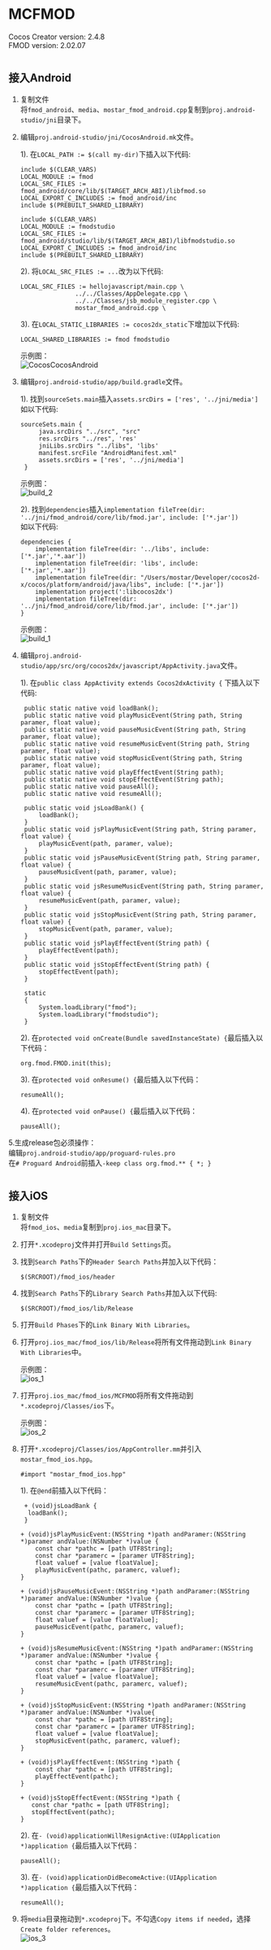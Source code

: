 # MCFMOD
Cocos Creator version: 2.4.8 \
FMOD version: 2.02.07

#
## 接入Android
1. 复制文件\
将`fmod_android`、`media`、`mostar_fmod_android.cpp`复制到`proj.android-studio/jni`目录下。
2. 编辑`proj.android-studio/jni/CocosAndroid.mk`文件。

   1). 在`LOCAL_PATH := $(call my-dir)`下插入以下代码:

    ```
    include $(CLEAR_VARS)
    LOCAL_MODULE := fmod
    LOCAL_SRC_FILES := fmod_android/core/lib/$(TARGET_ARCH_ABI)/libfmod.so
    LOCAL_EXPORT_C_INCLUDES := fmod_android/inc
    include $(PREBUILT_SHARED_LIBRARY)

    include $(CLEAR_VARS)
    LOCAL_MODULE := fmodstudio
    LOCAL_SRC_FILES := fmod_android/studio/lib/$(TARGET_ARCH_ABI)/libfmodstudio.so
    LOCAL_EXPORT_C_INCLUDES := fmod_android/inc
    include $(PREBUILT_SHARED_LIBRARY)
    ```

   2). 将`LOCAL_SRC_FILES := ...`改为以下代码:

    ```
    LOCAL_SRC_FILES := hellojavascript/main.cpp \
				   ../../Classes/AppDelegate.cpp \
				   ../../Classes/jsb_module_register.cpp \
				   mostar_fmod_android.cpp \
    ```

    3). 在`LOCAL_STATIC_LIBRARIES := cocos2dx_static`下增加以下代码:
    ```
    LOCAL_SHARED_LIBRARIES := fmod fmodstudio
    ```
    示例图：\
    ![CocosCocosAndroid](https://raw.githubusercontent.com/MostarChow/MCFMOD/main/README/CocosAndroid.png)


3. 编辑`proj.android-studio/app/build.gradle`文件。

   1). 找到`sourceSets.main`插入`assets.srcDirs = ['res', '../jni/media']`\
   如以下代码:

   ```
   sourceSets.main {
        java.srcDirs "../src", "src"
        res.srcDirs "../res", 'res'
        jniLibs.srcDirs "../libs", 'libs'
        manifest.srcFile "AndroidManifest.xml"
        assets.srcDirs = ['res', '../jni/media']
    }
   ```
   示例图：\
   ![build_2](https://raw.githubusercontent.com/MostarChow/MCFMOD/main/README/build_2.png)
   

    2). 找到`dependencies`插入`implementation fileTree(dir: '../jni/fmod_android/core/lib/fmod.jar', include: ['*.jar'])`\
    如以下代码:
    ```
    dependencies {
        implementation fileTree(dir: '../libs', include: ['*.jar','*.aar'])
        implementation fileTree(dir: 'libs', include: ['*.jar','*.aar'])
        implementation fileTree(dir: "/Users/mostar/Developer/cocos2d-x/cocos/platform/android/java/libs", include: ['*.jar'])
        implementation project(':libcocos2dx')
        implementation fileTree(dir: '../jni/fmod_android/core/lib/fmod.jar', include: ['*.jar'])
    }
    ```
    示例图：\
   ![build_1](https://raw.githubusercontent.com/MostarChow/MCFMOD/main/README/build_1.png)

4. 编辑`proj.android-studio/app/src/org/cocos2dx/javascript/AppActivity.java`文件。

   1). 在`public class AppActivity extends Cocos2dxActivity {` 下插入以下代码:
   
   ```
    public static native void loadBank();
    public static native void playMusicEvent(String path, String paramer, float value);
    public static native void pauseMusicEvent(String path, String paramer, float value);
    public static native void resumeMusicEvent(String path, String paramer, float value);
    public static native void stopMusicEvent(String path, String paramer, float value);
    public static native void playEffectEvent(String path);
    public static native void stopEffectEvent(String path);
    public static native void pauseAll();
    public static native void resumeAll();

    public static void jsLoadBank() {
        loadBank();
    }
    public static void jsPlayMusicEvent(String path, String paramer, float value) {
        playMusicEvent(path, paramer, value);
    }
    public static void jsPauseMusicEvent(String path, String paramer, float value) {
        pauseMusicEvent(path, paramer, value);
    }
    public static void jsResumeMusicEvent(String path, String paramer, float value) {
        resumeMusicEvent(path, paramer, value);
    }
    public static void jsStopMusicEvent(String path, String paramer, float value) {
        stopMusicEvent(path, paramer, value);
    }
    public static void jsPlayEffectEvent(String path) {
        playEffectEvent(path);
    }
    public static void jsStopEffectEvent(String path) {
        stopEffectEvent(path);
    }
   
    static
    {
        System.loadLibrary("fmod");
        System.loadLibrary("fmodstudio");
    }
   ```
   
   2). 在`protected void onCreate(Bundle savedInstanceState) {`最后插入以下代码：
   ```
   org.fmod.FMOD.init(this);
   ```
   3). 在`protected void onResume() {`最后插入以下代码：
   ```
   resumeAll();
   ```
   4). 在`protected void onPause() {`最后插入以下代码：
   ```
   pauseAll();
   ```

5.生成release包必须操作：\
      编辑`proj.android-studio/app/proguard-rules.pro`\
      在`# Proguard Android`前插入`-keep class org.fmod.** { *; }`

#
## 接入iOS
1. 复制文件\
将`fmod_ios`、`media`复制到`proj.ios_mac`目录下。

2. 打开`*.xcodeproj`文件并打开`Build Settings`页。

3. 找到`Search Paths`下的`Header Search Paths`并加入以下代码：
   ```
   $(SRCROOT)/fmod_ios/header
   ```
4. 找到`Search Paths`下的`Library Search Paths`并加入以下代码:
   ```
   $(SRCROOT)/fmod_ios/lib/Release
   ```
5. 打开`Build Phases`下的`Link Binary With Libraries`。

6. 打开`proj.ios_mac/fmod_ios/lib/Release`将所有文件拖动到`Link Binary With Libraries`中。
   
   示例图：\
   ![ios_1](https://raw.githubusercontent.com/MostarChow/MCFMOD/main/README/ios_1.png)

7. 打开`proj.ios_mac/fmod_ios/MCFMOD`将所有文件拖动到`*.xcodeproj/Classes/ios`下。
   
   示例图：\
   ![ios_2](https://raw.githubusercontent.com/MostarChow/MCFMOD/main/README/ios_2.png)

8. 打开`*.xcodeproj/Classes/ios/AppController.mm`并引入`mostar_fmod_ios.hpp`。
   ```
   #import "mostar_fmod_ios.hpp"
   ```
   
   1). 在`@end`前插入以下代码：
   ```
    + (void)jsLoadBank {
     loadBank();
    }

   + (void)jsPlayMusicEvent:(NSString *)path andParamer:(NSString *)paramer andValue:(NSNumber *)value {
       const char *pathc = [path UTF8String];
       const char *paramerc = [paramer UTF8String];
       float valuef = [value floatValue];
       playMusicEvent(pathc, paramerc, valuef);
   }

   + (void)jsPauseMusicEvent:(NSString *)path andParamer:(NSString *)paramer andValue:(NSNumber *)value {
       const char *pathc = [path UTF8String];
       const char *paramerc = [paramer UTF8String];
       float valuef = [value floatValue];
       pauseMusicEvent(pathc, paramerc, valuef);
   }

   + (void)jsResumeMusicEvent:(NSString *)path andParamer:(NSString *)paramer andValue:(NSNumber *)value {
       const char *pathc = [path UTF8String];
       const char *paramerc = [paramer UTF8String];
       float valuef = [value floatValue];
       resumeMusicEvent(pathc, paramerc, valuef);
   }

   + (void)jsStopMusicEvent:(NSString *)path andParamer:(NSString *)paramer andValue:(NSNumber *)value{
       const char *pathc = [path UTF8String];
       const char *paramerc = [paramer UTF8String];
       float valuef = [value floatValue];
       stopMusicEvent(pathc, paramerc, valuef);
   }

   + (void)jsPlayEffectEvent:(NSString *)path {
       const char *pathc = [path UTF8String];
       playEffectEvent(pathc);
   }
   
   + (void)jsStopEffectEvent:(NSString *)path {
      const char *pathc = [path UTF8String];
      stopEffectEvent(pathc);
   }
    ```
   
   2). 在`- (void)applicationWillResignActive:(UIApplication *)application {`最后插入以下代码：
   ```
   pauseAll();
   ```
   3). 在`- (void)applicationDidBecomeActive:(UIApplication *)application {`最后插入以下代码：
   ```
   resumeAll();
   ```
   
9. 将`media`目录拖动到`*.xcodeproj`下。不勾选`Copy items if needed`，选择`Create folder references`。 \
    ![ios_3](https://raw.githubusercontent.com/MostarChow/MCFMOD/main/README/ios_3.png)
